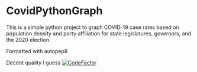 # CovidPythonGraph
This is a simple python project to graph COVID-19 case rates based on population density and party affiliation for 
state legislatures, governors, and the 2020 election.

Formatted with autopep8

Decent quality I guess
[![CodeFactor](https://www.codefactor.io/repository/github/leeper50/covidpythongraph/badge)](https://www.codefactor.io/repository/github/leeper50/covidpythongraph)
